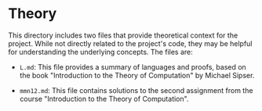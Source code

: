 # Theory

This directory includes two files that provide theoretical context for the project. While not directly related to the project's code, they may be helpful for understanding the underlying concepts. The files are:

- `L.md`: This file provides a summary of languages and proofs, based on the book "Introduction to the Theory of Computation" by Michael Sipser.

- `mmn12.md`: This file contains solutions to the second assignment from the course "Introduction to the Theory of Computation".
